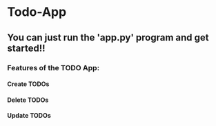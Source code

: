 # Todo-App

## You can just run the 'app.py' program and get started!!

### Features of the TODO App:
#### Create TODOs
#### Delete TODOs
#### Update TODOs

